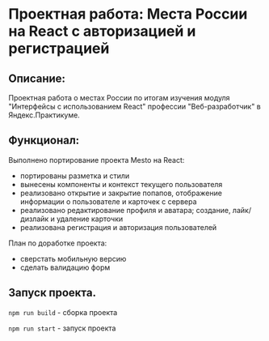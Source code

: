 # Проектная работа: Места России на React с авторизацией и регистрацией

## Описание:
Проектная работа о местах России по итогам изучения модуля "Интерфейсы с использованием React" профессии "Веб-разработчик" в Яндекс.Практикуме.

## Функционал:
Выполнено портирование проекта Mesto на React:
* портированы разметка и стили
* вынесены компоненты и контекст текущего пользователя
* реализовано открытие и закрытие попапов, отображение информации о пользователе и карточек с сервера
* реализовано редактирование профиля и аватара; создание, лайк/дизлайк и удаление карточки
* реализована регистрация и авторизация пользователей

План по доработке проекта:
* сверстать мобильную версию
* сделать валидацию форм

## Запуск проекта.
`npm run build` - сборка проекта

`npm run start` - запуск проекта
